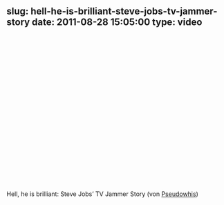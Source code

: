slug: hell-he-is-brilliant-steve-jobs-tv-jammer-story
date: 2011-08-28 15:05:00
type: video
---

<object width="425" height="344"><param name="movie" value="http://www.youtube.com/v/xiSBSXrQ8D0?version=3"></param><param name="allowFullScreen" value="true"></param><param name="allowscriptaccess" value="always"></param><embed src="http://www.youtube.com/v/xiSBSXrQ8D0?version=3" type="application/x-shockwave-flash" width="425" height="344" allowscriptaccess="always" allowfullscreen="true"></embed></object>

Hell, he is brilliant: Steve Jobs’ TV Jammer Story (von [Pseudowhis](http://www.youtube.com/watch?v=xiSBSXrQ8D0&feature=player_embedded))
